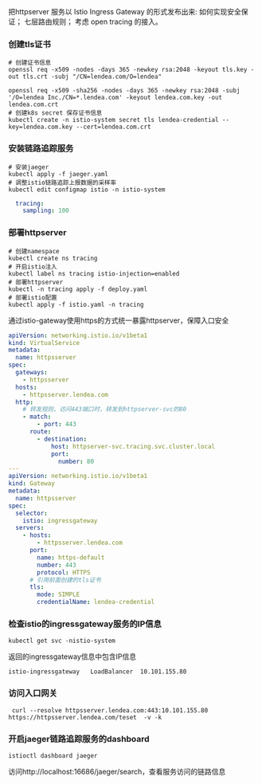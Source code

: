 把httpserver 服务以 Istio Ingress Gateway 的形式发布出来:
如何实现安全保证；
七层路由规则；
考虑 open tracing 的接入。

### 创建tls证书
```shell
# 创建证书信息
openssl req -x509 -nodes -days 365 -newkey rsa:2048 -keyout tls.key -out tls.crt -subj "/CN=lendea.com/O=lendea"

openssl req -x509 -sha256 -nodes -days 365 -newkey rsa:2048 -subj '/O=lendea Inc./CN=*.lendea.com' -keyout lendea.com.key -out lendea.com.crt
# 创建k8s secret 保存证书信息
kubectl create -n istio-system secret tls lendea-credential --key=lendea.com.key --cert=lendea.com.crt
```


### 安装链路追踪服务
``` shell
# 安装jaeger
kubectl apply -f jaeger.yaml
# 调整istio链路追踪上报数据的采样率
kubectl edit configmap istio -n istio-system
```

```yaml
  tracing:
    sampling: 100
```


### 部署httpserver
```shell
# 创建namespace
kubectl create ns tracing
# 开启istio注入
kubectl label ns tracing istio-injection=enabled
# 部署httpserver
kubectl -n tracing apply -f deploy.yaml
# 部署istio配置
kubectl apply -f istio.yaml -n tracing
```
通过istio-gateway使用https的方式统一暴露httpserver，保障入口安全
```yaml
apiVersion: networking.istio.io/v1beta1
kind: VirtualService
metadata:
  name: httpsserver
spec:
  gateways:
    - httpsserver
  hosts:
    - httpsserver.lendea.com
  http:
    # 转发规则，访问443端口时，转发到httpserver-svc的80
    - match:
        - port: 443
      route:
        - destination:
            host: httpserver-svc.tracing.svc.cluster.local
            port:
              number: 80
---
apiVersion: networking.istio.io/v1beta1
kind: Gateway
metadata:
  name: httpsserver
spec:
  selector:
    istio: ingressgateway
  servers:
    - hosts:
        - httpsserver.lendea.com
      port:
        name: https-default
        number: 443
        protocol: HTTPS
      # 引用前面创建的tls证书  
      tls:
        mode: SIMPLE
        credentialName: lendea-credential
```



### 检查istio的ingressgateway服务的IP信息
```shell
kubectl get svc -nistio-system
```
返回的ingressgateway信息中包含IP信息
```text
istio-ingressgateway   LoadBalancer  10.101.155.80
```


### 访问入口网关
```shell
 curl --resolve httpsserver.lendea.com:443:10.101.155.80 https://httpsserver.lendea.com/teset  -v -k
```

### 开启jaeger链路追踪服务的dashboard
```shell
istioctl dashboard jaeger
```
访问http://localhost:16686/jaeger/search，查看服务访问的链路信息



